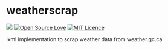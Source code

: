 # weatherscrap
[![](http://forthebadge.com/images/badges/made-with-python.svg)](https://www.python.org/)
[![Open Source Love](https://badges.frapsoft.com/os/v2/open-source.svg?v=103)](https://github.com/rohitner/)
[![MIT Licence](https://badges.frapsoft.com/os/mit/mit.svg?v=103)](https://opensource.org/licenses/mit-license.php)

lxml implementation to scrap weather data from weather.gc.ca
